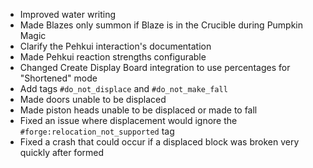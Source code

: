 - Improved water writing
- Made Blazes only summon if Blaze is in the Crucible during Pumpkin Magic
- Clarify the Pehkui interaction's documentation
- Made Pehkui reaction strengths configurable
- Changed Create Display Board integration to use percentages for "Shortened" mode
- Add tags `#do_not_displace` and `#do_not_make_fall`
- Made doors unable to be displaced
- Made piston heads unable to be displaced or made to fall 
- Fixed an issue where displacement would ignore the `#forge:relocation_not_supported` tag
- Fixed a crash that could occur if a displaced block was broken very quickly after formed
